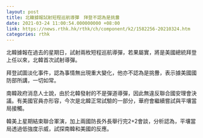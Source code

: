 ```yaml
---
layout: post
title: 北韓據報試射短程巡航導彈　拜登不認為是挑釁
date: 2021-03-24 11:00:54.000000000 +08:00
link: https://news.rthk.hk/rthk/ch/component/k2/1582256-20210324.htm
categories: rthk
---
```


北韓據報在過去的星期日，試射兩枚短程巡航導彈，若果屬實，將是美國總統拜登上任以來，北韓首次試射導彈。

拜登試圖淡化事件，認為事情無出現重大變化，他亦不認為是挑釁，表示據美國國防部所講，一切如常。

南韓政府消息人士說，由於北韓發射的不是彈道導彈，因此無違反聯合國安理會決議。有美國官員亦形容，今次是北韓正常試驗的一部分，華府會繼續嘗試與平壤當局接觸。

韓美上星期結束聯合軍演，加上兩國防長外長舉行完2+2會談，分析認為，平壤當局透過低強度示威，試探南韓和美國的反應。
